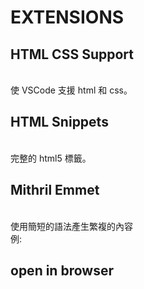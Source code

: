 # EXTENSIONS

## HTML CSS Support
<br>使 VSCode 支援 html 和 css。

## HTML Snippets
<br>完整的 html5 標籤。

## Mithril Emmet
<br>使用簡短的語法產生繁複的內容
<br>例:

## open in browser
